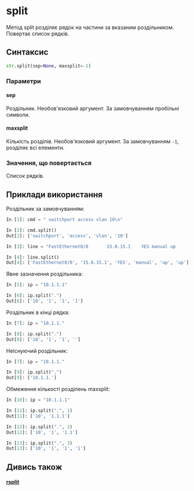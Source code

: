 # split

Метод split розділяє рядок на частини за вказаним роздільником. Повертає список рядків.

## Синтаксис

```python
str.split(sep=None, maxsplit=-1)
```

### Параметри

#### sep

Роздільник. Необов'язковий аргумент. За замовчуванням пробільні символи.

#### maxsplit

Кількість розділів. Необов'язковий аргумент. За замовчуванням `-1`, розділяє всі елементи.

### Значення, що повертається

Список рядків.

## Приклади використання

Роздільник за замовчуванням:

```python
In [1]: cmd = " switchport access vlan 10\n"

In [2]: cmd.split()
Out[2]: ['switchport', 'access', 'vlan', '10']

In [3]: line = "FastEthernet0/0       15.0.15.1    YES manual up         up"

In [4]: line.split()
Out[4]: ['FastEthernet0/0', '15.0.15.1', 'YES', 'manual', 'up', 'up']
```

Явне зазначення роздільника:

```python
In [5]: ip = "10.1.1.1"

In [6]: ip.split(".")
Out[6]: ['10', '1', '1', '1']
```

Роздільник в кінці рядка:

```python
In [7]: ip = "10.1.1."

In [8]: ip.split(".")
Out[8]: ['10', '1', '1', '']
```

Неіснуючий роздільник:

```python
In [7]: ip = "10.1.1."

In [9]: ip.split(",")
Out[9]: ['10.1.1.']
```

Обмеження кількості розділень maxsplit:

```python
In [10]: ip = "10.1.1.1"

In [11]: ip.split(".", 1)
Out[11]: ['10', '1.1.1']

In [12]: ip.split(".", 2)
Out[12]: ['10', '1', '1.1']

In [13]: ip.split(".", 3)
Out[13]: ['10', '1', '1', '1']
```

## Дивись також

#### [rsplit](/reference/string/methods/rsplit/)
